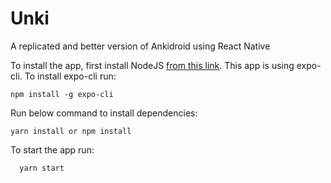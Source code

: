 # Unki
A replicated and better version of Ankidroid using React Native

To install the app, first install NodeJS [from this link](https://nodejs.org/en/download/).
This app is using expo-cli. To install expo-cli run: 

    npm install -g expo-cli
Run below command to install dependencies:

    yarn install or npm install
  
  To start the app run: 
  
      yarn start
